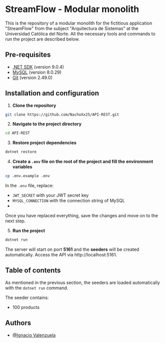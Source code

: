 # StreamFlow - Modular monolith
This is the repository of a modular monolith for the fictitious application "StreamFlow" from the subject "Arquitectura de Sistemas" at the Universidad Católica del Norte. All the necessary tools and commands to run the project are described below.

## Pre-requisites
- [.NET SDK](https://dotnet.microsoft.com/es-es/download) (version 9.0.4)
- [MySQL](https://www.mysql.com/) (version 8.0.29) 
- [Git](https://git-scm.com/) (version 2.49.0)

## Installation and configuration

1. **Clone the repository**
```bash
git clone https://github.com/NachoXx25/API-REST.git
```

2. **Navigate to the project directory**
```bash
cd API-REST
```

3. **Restore project dependencies**
```bash
dotnet restore
```

4. **Create a ```.env``` file on the root of the project and fill the environment variables**
```bash
cp .env.example .env
```

In the ```.env``` file, replace:

- ```JWT_SECRET``` with your JWT secret key
- ```MYSQL_CONNECTION``` with the connection string of MySQL
- 
Once you have replaced everything, save the changes and move on to the next step.


5. **Run the project**
```bash
dotnet run
```

The server will start on port **5161** and the **seeders** will be created automatically. Access the API via http://localhost:5161.

## Table of contents
As mentioned in the previous section, the seeders are loaded automatically with the ```dotnet run``` command.

The seeder contains:
- 100 products 

## Authors
- [@Ignacio Valenzuela](https://github.com/NachoXx25)
